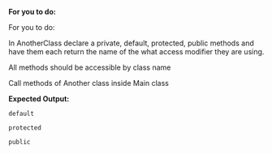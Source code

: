 **For you to do:**

For you to do:

In AnotherClass declare a private, default, protected, public methods and have them each return the name of
the what access modifier they are using.

All methods should be accessible by class name

Call methods of Another class inside Main class

**Expected Output:**

```
default
```

```
protected
```

```
public
```